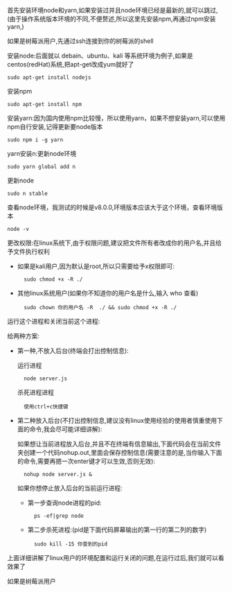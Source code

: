 首先安装环境node和yarn,如果安装过并且node环境已经是最新的,就可以跳过,(由于操作系统版本环境的不同,不便赘述,所以这里先安装npm,再通过npm安装yarn,)

如果是树莓派用户,先通过ssh连接到你的树莓派的shell

安装node:后面就以 debain、ubuntu、kali 等系统环境为例子,如果是centos(redHat)系统,把apt-get改成yum就好了

    sudo apt-get install nodejs

安装npm

    sudo apt-get install npm 

安装yarn:因为国内使用npm比较慢，所以使用yarn，如果不想安装yarn,可以使用npm自行安装,记得更新要node版本

    sudo npm i -g yarn 

yarn安装n:更新node环境

    sudo yarn global add n

更新node

    sudo n stable

查看node环境，我测试的时候是v8.0.0,环境版本应该大于这个环境，查看环境版本

    node -v 

更改权限:在linux系统下,由于权限问题,建议把文件所有者改成你的用户名,并且给予文件执行权利

* 如果是kali用户,因为默认是root,所以只需要给予x权限即可:
    
        sudo chmod +x -R ./

* 其他linux系统用户(如果你不知道你的用户名是什么,输入 who 查看)

        sudo chown 你的用户名 -R  ./ && sudo chmod +x -R ./

运行这个进程和关闭当前这个进程:

给两种方案:

* 第一种,不放入后台(终端会打出控制信息):

    运行进程

        node server.js

    杀死进程进程

        使用ctrl+c快捷键


* 第二种放入后台(不打出控制信息,建议没有linux使用经验的使用者慎重使用下面的命令,我会尽可能详细讲解):


    如果想让当前进程放入后台,并且不在终端有信息输出,下面代码会在当前文件夹创建一个代码nohup.out,里面会保存控制信息(需要注意的是,当你输入下面的命令,需要再摁一次enter键才可以生效,否则无效):

        nohup node server.js &


    如果你想停止放入后台的当前运行进程:

    * 第一步查询node进程的pid:

            ps -ef|grep node


    * 第二步杀死进程:(pid是下面代码屏幕输出的第一行的第二列的数字)

            sudo kill -15 你查到的pid

上面详细讲解了linux用户的环境配置和运行关闭的问题,在运行过后,我们就可以看效果了

如果是树莓派用户